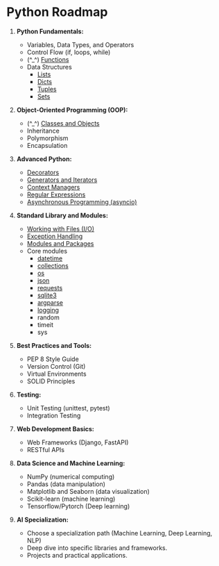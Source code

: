 # Python Roadmap

1. **Python Fundamentals:**

   - Variables, Data Types, and Operators
   - Control Flow (if, loops, while)
   - (^\_^) [Functions](./Fundamentals/Functions/Advanced_Functions.md)
   - Data Structures
     - [Lists](./Fundamentals/Lists/Lists.md)
     - [Dicts](./Fundamentals/Dicts/Dicts.md)
     - [Tuples](./Fundamentals/Tuples/Tuples.md)
     - [Sets](./Fundamentals/Sets/Sets.md)

2. **Object-Oriented Programming (OOP):**

   - (^\_^) [Classes and Objects](./OOP/OOP_Pillars.md)
   - Inheritance
   - Polymorphism
   - Encapsulation

3. **Advanced Python:**

   - [Decorators](./Advanced/Decorators/Decorators.md)
   - [Generators and Iterators](./Advanced/Generators_and_Iterators/Generators_and_Iterators.md)
   - [Context Managers](./Advanced/Context_Managers/Context_Managers.md)
   - [Regular Expressions](./Advanced/Regular_Expressions/Regular_Expressions.md)
   - [Asynchronous Programming (asyncio)](./Advanced/Asyncio/Asyncio.md)

4. **Standard Library and Modules:**

   - [Working with Files (I/O)](./Standard_Library_Modules/Files_IO/Files_IO.md)
   - [Exception Handling](./Standard_Library_Modules/Exception_Handling/Exception_Handling.md)
   - [Modules and Packages](./Standard_Library_Modules/Modules_Packages/Modules_Packages.md)
   - Core modules
     - [datetime](./Standard_Library_Modules/Core_Modules/Datetime/Datetime.md)
     - [collections](./Standard_Library_Modules/Core_Modules/Collections/Collections.md)
     - [os](./Standard_Library_Modules/Core_Modules/OS/OS.md)
     - [json](./Standard_Library_Modules/Core_Modules/JSON/JSON.md)
     - [requests](./Standard_Library_Modules/Core_Modules/Requests/Requests.md)
     - [sqlite3](./Standard_Library_Modules/Core_Modules/SQLite/SQLite.md)
     - [argparse](./Standard_Library_Modules/Core_Modules/Argparse/Argparse.md)
     - [logging](./Standard_Library_Modules/Core_Modules/Logging/Logging.md)
     - random
     - timeit
     - sys

5. **Best Practices and Tools:**

   - PEP 8 Style Guide
   - Version Control (Git)
   - Virtual Environments
   - SOLID Principles

6. **Testing:**

   - Unit Testing (unittest, pytest)
   - Integration Testing

7. **Web Development Basics:**

   - Web Frameworks (Django, FastAPI)
   - RESTful APIs

8. **Data Science and Machine Learning:**

   - NumPy (numerical computing)
   - Pandas (data manipulation)
   - Matplotlib and Seaborn (data visualization)
   - Scikit-learn (machine learning)
   - Tensorflow/Pytorch (Deep learning)

9. **AI Specialization:**
   - Choose a specialization path (Machine Learning, Deep Learning, NLP)
   - Deep dive into specific libraries and frameworks.
   - Projects and practical applications.
